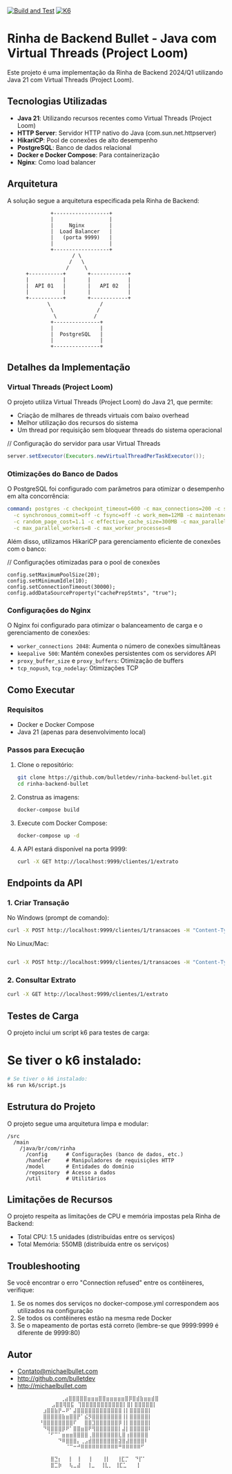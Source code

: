 [![Build and Test](https://github.com/Bulletdev/rinha-backend-bullet/actions/workflows/build-and-test.yml/badge.svg)](https://github.com/Bulletdev/rinha-backend-bullet/actions/workflows/build-and-test.yml)
[![K6](https://img.shields.io/badge/K6%20Test-Passing-green)](https://bulletdev.grafana.net/a/k6-app/runs/4225718?tab=thresholds)


# Rinha de Backend Bullet - Java com Virtual Threads (Project Loom)

Este projeto é uma implementação da Rinha de Backend 2024/Q1 utilizando Java 21 com Virtual Threads (Project Loom). 

## Tecnologias Utilizadas

- **Java 21**: Utilizando recursos recentes como Virtual Threads (Project Loom)
- **HTTP Server**: Servidor HTTP nativo do Java (com.sun.net.httpserver) 
- **HikariCP**: Pool de conexões de alto desempenho
- **PostgreSQL**: Banco de dados relacional
- **Docker e Docker Compose**: Para containerização
- **Nginx**: Como load balancer

## Arquitetura

A solução segue a arquitetura especificada pela Rinha de Backend:

```
              +------------------+
              |                  |
              |     Nginx        |
              |  Load Balancer   |
              |   (porta 9999)   |
              |                  |
              +------------------+
                     / \
                    /   \
                   /     \
      +-----------+       +------------+
      |           |       |            |
      |  API 01   |       |   API 02   |
      |           |       |            |
      +-----------+       +------------+
             \                /
              \              /
               \            /
              +---------------+
              |               |
              |  PostgreSQL   |
              |               |
              +---------------+
```

## Detalhes da Implementação

### Virtual Threads (Project Loom)

O projeto utiliza Virtual Threads (Project Loom) do Java 21, que permite:

- Criação de milhares de threads virtuais com baixo overhead
- Melhor utilização dos recursos do sistema
- Um thread por requisição sem bloquear threads do sistema operacional

// Configuração do servidor para usar Virtual Threads   
```java
server.setExecutor(Executors.newVirtualThreadPerTaskExecutor());
```

### Otimizações do Banco de Dados

O PostgreSQL foi configurado com parâmetros para otimizar o desempenho em alta concorrência:

```yaml
command: postgres -c checkpoint_timeout=600 -c max_connections=200 -c shared_buffers=256MB 
  -c synchronous_commit=off -c fsync=off -c work_mem=12MB -c maintenance_work_mem=128MB 
  -c random_page_cost=1.1 -c effective_cache_size=300MB -c max_parallel_workers_per_gather=4 
  -c max_parallel_workers=8 -c max_worker_processes=8
```

Além disso, utilizamos HikariCP para gerenciamento eficiente de conexões com o banco:

// Configurações otimizadas para o pool de conexões

```
config.setMaximumPoolSize(20);
config.setMinimumIdle(10);
config.setConnectionTimeout(30000);
config.addDataSourceProperty("cachePrepStmts", "true");
```

### Configurações do Nginx

O Nginx foi configurado para otimizar o balanceamento de carga e o gerenciamento de conexões:

- `worker_connections 2048`: Aumenta o número de conexões simultâneas
- `keepalive 500`: Mantém conexões persistentes com os servidores API
- `proxy_buffer_size` e `proxy_buffers`: Otimização de buffers
- `tcp_nopush`, `tcp_nodelay`: Otimizações TCP

## Como Executar

### Requisitos

- Docker e Docker Compose
- Java 21 (apenas para desenvolvimento local)

### Passos para Execução

1. Clone o repositório:
   ```bash
   git clone https://github.com/bulletdev/rinha-backend-bullet.git
   cd rinha-backend-bullet
   ```

2. Construa as imagens:
   
   ```bash
   docker-compose build
   ```

4. Execute com Docker Compose:
   ```bash
   docker-compose up -d
   ```

5. A API estará disponível na porta 9999:
   ```bash
   curl -X GET http://localhost:9999/clientes/1/extrato
   ```

## Endpoints da API

### 1. Criar Transação

No Windows (prompt de comando):
```bash
curl -X POST http://localhost:9999/clientes/1/transacoes -H "Content-Type: application/json" -d "{\"valor\": 1000, \"tipo\": \"c\", \"descricao\": \"salario\"}"
```

No Linux/Mac:
```bash

curl -X POST http://localhost:9999/clientes/1/transacoes -H "Content-Type: application/json" -d '{"valor": 1000, "tipo": "c", "descricao": "salario"}'
```
### 2. Consultar Extrato

```bash
curl -X GET http://localhost:9999/clientes/1/extrato
```

## Testes de Carga

O projeto inclui um script k6 para testes de carga:

# Se tiver o k6 instalado:
```bash
# Se tiver o k6 instalado:
k6 run k6/script.js
```

## Estrutura do Projeto

O projeto segue uma arquitetura limpa e modular:

```
/src
  /main
    /java/br/com/rinha
      /config      # Configurações (banco de dados, etc.)
      /handler     # Manipuladores de requisições HTTP
      /model       # Entidades do domínio
      /repository  # Acesso a dados
      /util        # Utilitários
```

## Limitações de Recursos

O projeto respeita as limitações de CPU e memória impostas pela Rinha de Backend:
- Total CPU: 1.5 unidades (distribuídas entre os serviços)
- Total Memória: 550MB (distribuída entre os serviços)

## Troubleshooting

Se você encontrar o erro "Connection refused" entre os contêineres, verifique:
1. Se os nomes dos serviços no docker-compose.yml correspondem aos utilizados na configuração
2. Se todos os contêineres estão na mesma rede Docker
3. Se o mapeamento de portas está correto (lembre-se que 9999:9999 é diferente de 9999:80)

## Autor

- Contato@michaelbullet.com
- http://github.com/bulletdev
- http://michaelbullet.com
  ```  
                ⢀⣴⣿⣿⣿⣿⣿⣶⣶⣶⣿⣿⣶⣶⣶⣶⣶⣿⡿⣿⣾⣷⣶⣶⣾⣿⠀                                                                                                                          
             ⣠⣿⣿⢿⣿⣯⠀⢹⣿⣿⣿⣿⣿⣿⣿⣿⣿⣿⣿⡇⣿⡇⣿⣿⣿⣿⣿⡇                                                                                                         
         ⠀⣰⣿⣿⣷⡟⠤⠟⠁⣼⣿⣿⣿⣿⣿⣿⣿⣿⣿⣿⣿⣿⢸⡇⣿⣿⣿⣿⣿⡇ 
         ⠀⣿⣿⣿⣿⣿⣷⣶⣿⣿⡟⠁⣮⡻⣿⣿⣿⣿⣿⣿⣿⣿⢸⡇⣿⣿⣿⣿⣿⡇ 
         ⠘⣿⣿⣿⣿⣿⣿⣿⣿⠏⠀⠀⣿⣿⣹⣿⣿⣿⣿⣿⣿⡿⢸⡇⣿⣿⣿⣿⣿⡇ 
         ⠀⠙⢿⣿⣿⣿⡿⠟⠁⣿⣿⣶⣿⠟⢻⣿⣿⣿⣿⣿⣿⡇⣼⡇⣿⣿⣿⣿⣿⠇
         ⠀⠀⠈⠋⠉⠁⣶⣶⣶⣿⣿⣿⣿⢀⣿⣿⣿⣿⣿⣿⣿⣇⣿⢰⣿⣿⣿⣿⣿⠀ 
         ⠀⠀⠀⠀⠀⠙⠿⣿⣿⣿⡄⢀⣠⣾⣿⣿⣿⣿⣿⣿⣿⣽⣿⣼⣿⣿⣿⣿⠇⠀ 
         ⠀⠀⠀⠀⠀⠀⠀⠈⠉⠒⠚⠿⠿⠿⠿⠿⠿⠿⠿⠿⠿⠛⠿⠿⠿⠿⠿⠋⠀⠀ 
         ⠀⠀⠀⠀⠀⠀⠀⠀⠀⠀⠀⠀⠀⠀⠀⠀⠀⠀⠀⠀⠀⠀⠀⠀⠀⠀⠀⠀⠀⠀ 
         ⠀⠀⠀⣿⣙⡆⠀⠀⡇⠀⢸⠀⠀⢸⠀⠀ ⢸⡇⠀⠀⢸⣏⡉  ⠙⡏⠁⠀ 
         ⠀⠀⠀⣿⣉⡷⠀⠀⢧⣀⣼ ⠀⢸⣀  ⢸⣇⡀ ⢸⣏⣁⠀ ⠀⡇⠀ 

